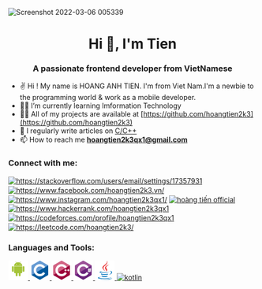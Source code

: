 
![Screenshot 2022-03-06 005339](https://user-images.githubusercontent.com/91842746/156894802-d9c3182c-3f8e-4fec-9f9b-5b28f936a021.png)

<h1 align="center">Hi 👋, I'm Tien</h1>
<h3 align="center">A passionate frontend developer from VietNamese</h3>

- ✌ Hi ! My name is HOANG ANH TIEN. I'm from Viet Nam.I'm a newbie to the programming world & work as a mobile developer.
- 👨‍🎓 I’m currently learning Imformation Technology
- 👨‍💻 All of my projects are available at [https://github.com/hoangtien2k3](https://github.com/hoangtien2k3)
- 📝 I regularly write articles on [C/C++](C/C++)
- 📫 How to reach me **hoangtien2k3qx1@gmail.com**

<h3 align="left">Connect with me:</h3>
<p align="left">
<a href="https://stackoverflow.com/users/https://stackoverflow.com/users/email/settings/17357931" target="blank"><img align="center" src="https://raw.githubusercontent.com/rahuldkjain/github-profile-readme-generator/master/src/images/icons/Social/stack-overflow.svg" alt="https://stackoverflow.com/users/email/settings/17357931" height="30" width="40" /></a>  
<a href="https://www.facebook.com/hoangtien2k3.vn/" target="blank"><img align="center" src="https://raw.githubusercontent.com/rahuldkjain/github-profile-readme-generator/master/src/images/icons/Social/facebook.svg" alt="https://www.facebook.com/hoangtien2k3.vn/" height="30" width="40" /></a>
<a href="https://instagram.com/https://www.instagram.com/hoangtien2k3qx1/" target="blank"><img align="center" src="https://raw.githubusercontent.com/rahuldkjain/github-profile-readme-generator/master/src/images/icons/Social/instagram.svg" alt="https://www.instagram.com/hoangtien2k3qx1/" height="30" width="40" /></a>
<a href="https://www.youtube.com/c/hoàng tiến official" target="blank"><img align="center" src="https://raw.githubusercontent.com/rahuldkjain/github-profile-readme-generator/master/src/images/icons/Social/youtube.svg" alt="hoàng tiến official" height="30" width="40" /></a>
<a href="https://www.hackerrank.com/https://www.hackerrank.com/hoangtien2k3qx1" target="blank"><img align="center" src="https://raw.githubusercontent.com/rahuldkjain/github-profile-readme-generator/master/src/images/icons/Social/hackerrank.svg" alt="https://www.hackerrank.com/hoangtien2k3qx1" height="30" width="40" /></a>
<a href="https://codeforces.com/profile/https://codeforces.com/profile/hoangtien2k3qx1" target="blank"><img align="center" src="https://raw.githubusercontent.com/rahuldkjain/github-profile-readme-generator/master/src/images/icons/Social/codeforces.svg" alt="https://codeforces.com/profile/hoangtien2k3qx1" height="30" width="40" /></a>
<a href="https://www.leetcode.com/https://leetcode.com/hoangtien2k3/" target="blank"><img align="center" src="https://raw.githubusercontent.com/rahuldkjain/github-profile-readme-generator/master/src/images/icons/Social/leet-code.svg" alt="https://leetcode.com/hoangtien2k3/" height="30" width="40" /></a>
</p>

<h3 align="left">Languages and Tools:</h3>
<p align="left"> <a href="https://developer.android.com" target="_blank" rel="noreferrer"> <img src="https://raw.githubusercontent.com/devicons/devicon/master/icons/android/android-original-wordmark.svg" alt="android" width="40" height="40"/> </a> <a href="https://www.cprogramming.com/" target="_blank" rel="noreferrer"> <img src="https://raw.githubusercontent.com/devicons/devicon/master/icons/c/c-original.svg" alt="c" width="40" height="40"/> </a> <a href="https://www.w3schools.com/cpp/" target="_blank" rel="noreferrer"> <img src="https://raw.githubusercontent.com/devicons/devicon/master/icons/cplusplus/cplusplus-original.svg" alt="cplusplus" width="40" height="40"/> </a> <a href="https://www.w3schools.com/cs/" target="_blank" rel="noreferrer"> <img src="https://raw.githubusercontent.com/devicons/devicon/master/icons/csharp/csharp-original.svg" alt="csharp" width="40" height="40"/> </a> <a href="https://www.java.com" target="_blank" rel="noreferrer"> <img src="https://raw.githubusercontent.com/devicons/devicon/master/icons/java/java-original.svg" alt="java" width="40" height="40"/> </a> <a href="https://kotlinlang.org" target="_blank" rel="noreferrer"> <img src="https://www.vectorlogo.zone/logos/kotlinlang/kotlinlang-icon.svg" alt="kotlin" width="40" height="40"/> </a> </p>

